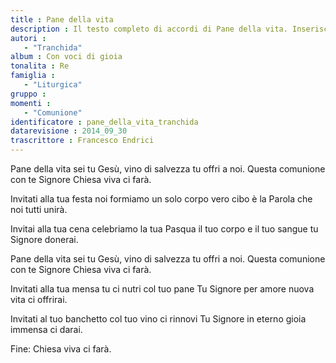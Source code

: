 ```yaml
--- 
title : Pane della vita
description : Il testo completo di accordi di Pane della vita. Inseriscila nel tuo canzoniere!
autori : 
   - "Tranchida"
album : Con voci di gioia
tonalita : Re
famiglia : 
   - "Liturgica"
gruppo : 
momenti : 
   - "Comunione"
identificatore : pane_della_vita_tranchida
datarevisione : 2014_09_30
trascrittore : Francesco Endrici
--- 
```




Pane della vita sei tu Gesù,
vino di salvezza tu offri a noi.
Questa comunione con te Signore
Chiesa viva ci farà.


Invitati alla tua festa
noi formiamo un solo corpo
vero cibo è la Parola che noi tutti unirà.


Invitai alla tua cena celebriamo la tua Pasqua
il tuo corpo e il tuo sangue
tu Signore donerai. 


Pane della vita sei tu Gesù,
vino di salvezza tu offri a noi.
Questa comunione con te Signore
Chiesa viva ci farà.


Invitati alla tua mensa tu ci nutri col tuo pane
Tu Signore per amore nuova vita ci offrirai.


Invitati al tuo banchetto col tuo vino ci rinnovi
Tu Signore in eterno gioia immensa ci darai.


Fine: Chiesa viva ci farà.


